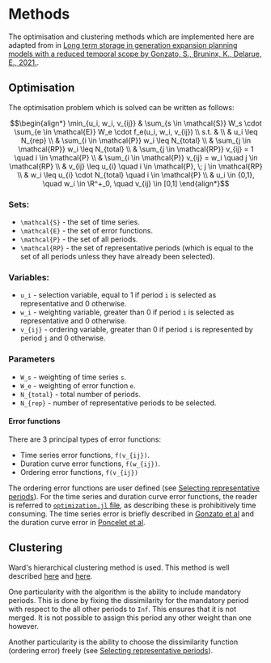 # Methods

The optimisation and clustering methods which are implemented here are adapted from in [Long term storage in generation expansion planning models with a reduced temporal scope by Gonzato, S., Bruninx, K., Delarue, E., 2021.](https://www.mech.kuleuven.be/en/tme/research/energy-systems-integration-modeling/pdf-publications/wp-esim2021-1).

## Optimisation

The optimisation problem which is solved can be written as follows:

```math
\begin{align*}
    \min_{u_i, w_i, v_{ij}} & \sum_{s \in \mathcal{S}} W_s \cdot \sum_{e \in \mathcal{E}} W_e \cdot f_e(u_i, w_i, v_{ij}) \\
    s.t. & \\
    & u_i \leq N_{rep} \\
    & \sum_{i \in \mathcal{P}} w_i \leq N_{total} \\
    & \sum_{j \in \mathcal{RP}} w_i \leq N_{total} \\
    & \sum_{j \in \mathcal{RP}} v_{ij} = 1 \quad i \in \mathcal{P} \\
    & \sum_{i \in \mathcal{P}} v_{ij} = w_i \quad j \in \mathcal{RP} \\
    & v_{ij} \leq u_{i} \quad i \in \mathcal{P}, \; j \in \mathcal{RP} \\
    & w_i \leq u_{i} \cdot N_{total} \quad i \in \mathcal{P} \\
    & u_i \in {0,1}, \quad w_i \in \R^+_0, \quad v_{ij} \in [0,1]
\end{align*}
```

### Sets:

* ``\mathcal{S}`` - the set of time series.
* ``\mathcal{E}`` - the set of error functions.
* ``\mathcal{P}`` - the set of all periods.
* ``\mathcal{RP}`` - the set of representative periods (which is equal to the set of all periods unless they have already been selected).

### Variables:

* ``u_i`` - selection variable, equal to 1 if period ``i`` is selected as representative and 0 otherwise.
* ``w_i`` - weighting variable, greater than 0 if period ``i`` is selected as representative and 0 otherwise.
* ``v_{ij}`` - ordering variable, greater than 0 if period ``i`` is represented by period `j` and 0 otherwise.

### Parameters

* ``W_s`` - weighting of time series ``s``.
* ``W_e`` - weighting of error function ``e``.
* ``N_{total}`` - total number of periods.
* ``N_{rep}`` - number of representative periods to be selected.

#### Error functions

There are 3 principal types of error functions:

* Time series error functions, ``f(v_{ij})``.
* Duration curve error functions, ``f(w_{ij})``.
* Ordering error functions, ``f(v_{ij})``

The ordering error functions are user defined (see [Selecting representative periods](@ref)). For the time series and duration curve error functions, the reader is referred to [`optimization.jl` file](https://gitlab.kuleuven.be/UCM/representativeperiodsfinder.jl/-/blob/dev/src/methods/optimization.jl), as describing these is prohibitively time consuming. The time series error is briefly described in [Gonzato et al]((https://www.mech.kuleuven.be/en/tme/research/energy-systems-integration-modeling/pdf-publications/wp-esim2021-1)) and the duration curve error in [Poncelet et al]((https://www.mech.kuleuven.be/en/tme/research/energy_environment/Pdf/wp-2015-10b.pdf)).

## Clustering

Ward's hierarchical clustering method is used. This method is well described [here](https://www.mech.kuleuven.be/en/tme/research/energy-systems-integration-modeling/pdf-publications/wp-esim2021-1) and [here](https://www.researchgate.net/publication/325459549_Chronological_Time-Period_Clustering_for_Optimal_Capacity_Expansion_Planning_With_Storage).

One particularity with the algorithm is the ability to include mandatory periods. This is done by fixing the dissimilarity for the mandatory period with respect to the all other periods to `Inf`. This ensures that it is not merged. It is not possible to assign this period any other weight than one however. 

Another particularity is the ability to choose the dissimilarity function (ordering error) freely (see [Selecting representative periods](@ref)).

